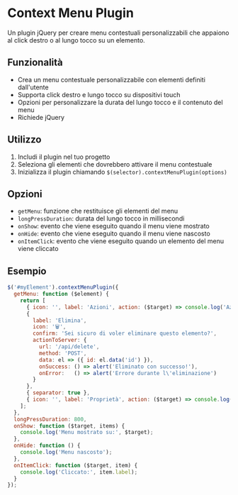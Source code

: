 # Context Menu Plugin

Un plugin jQuery per creare menu contestuali personalizzabili che appaiono al click destro o al lungo tocco su un elemento.

## Funzionalità

* Crea un menu contestuale personalizzabile con elementi definiti dall'utente
* Supporta click destro e lungo tocco su dispositivi touch
* Opzioni per personalizzare la durata del lungo tocco e il contenuto del menu
* Richiede jQuery

## Utilizzo

1. Includi il plugin nel tuo progetto
2. Seleziona gli elementi che dovrebbero attivare il menu contestuale
3. Inizializza il plugin chiamando `$(selector).contextMenuPlugin(options)`

## Opzioni

* `getMenu`: funzione che restituisce gli elementi del menu
* `longPressDuration`: durata del lungo tocco in millisecondi
* `onShow`: evento che viene eseguito quando il menu viene mostrato
* `onHide`: evento che viene eseguito quando il menu viene nascosto
* `onItemClick`: evento che viene eseguito quando un elemento del menu viene cliccato

## Esempio

```javascript
$('#myElement').contextMenuPlugin({
  getMenu: function ($element) {
    return [
      { icon: '', label: 'Azioni', action: ($target) => console.log('Azioni') },
      {
        label: 'Elimina',
        icon: '🗑️',
        confirm: 'Sei sicuro di voler eliminare questo elemento?',
        actionToServer: {
          url: '/api/delete',
          method: 'POST',
          data: el => ({ id: el.data('id') }),
          onSuccess: () => alert('Eliminato con successo!'),
          onError:   () => alert('Errore durante l\'eliminazione')
        }
      },
      { separator: true },
      { icon: '', label: 'Proprietà', action: ($target) => console.log('Proprietà') }
    ];
  },
  longPressDuration: 800,
  onShow: function ($target, items) {
    console.log('Menu mostrato su:', $target);
  },
  onHide: function () {
    console.log('Menu nascosto');
  },
  onItemClick: function ($target, item) {
    console.log('Cliccato:', item.label);
  }
});
